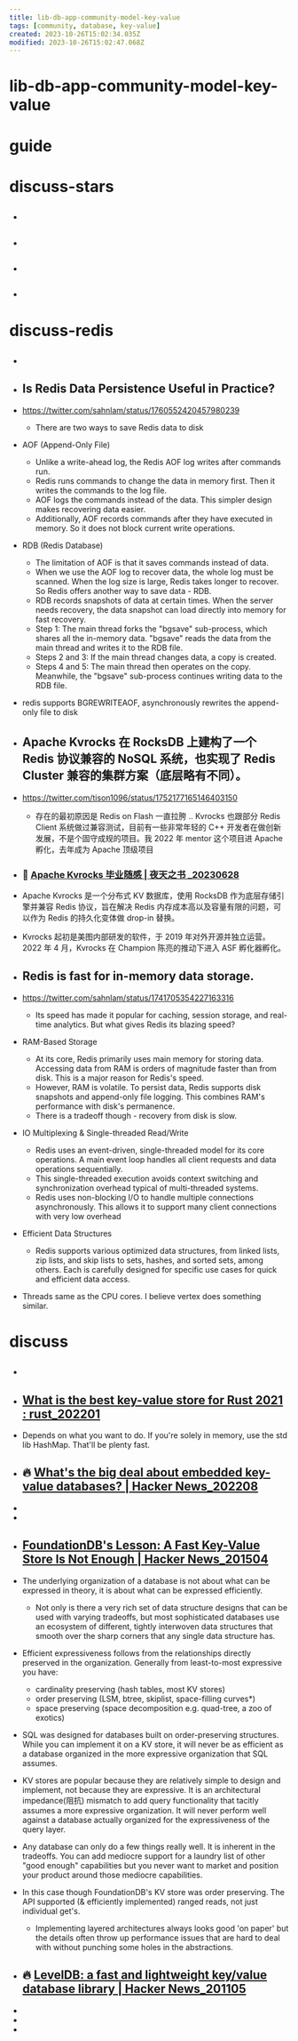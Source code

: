 ```yaml
---
title: lib-db-app-community-model-key-value
tags: [community, database, key-value]
created: 2023-10-26T15:02:34.035Z
modified: 2023-10-26T15:02:47.068Z
---
```


# lib-db-app-community-model-key-value

# guide

# discuss-stars
- ## 

- ## 

- ## 

- ## 
# discuss-redis
- ## 

- ## Is Redis Data Persistence Useful in Practice?
- https://twitter.com/sahnlam/status/1760552420457980239
  - There are two ways to save Redis data to disk

- AOF (Append-Only File)
  - Unlike a write-ahead log, the Redis AOF log writes after commands run. 
  - Redis runs commands to change the data in memory first. Then it writes the commands to the log file. 
  - AOF logs the commands instead of the data. This simpler design makes recovering data easier. 
  - Additionally, AOF records commands after they have executed in memory. So it does not block current write operations.

- RDB (Redis Database)
  - The limitation of AOF is that it saves commands instead of data. 
  - When we use the AOF log to recover data, the whole log must be scanned. When the log size is large, Redis takes longer to recover. So Redis offers another way to save data - RDB.
  - RDB records snapshots of data at certain times. When the server needs recovery, the data snapshot can load directly into memory for fast recovery.
  - Step 1: The main thread forks the "bgsave" sub-process, which shares all the in-memory data. "bgsave" reads the data from the main thread and writes it to the RDB file.
  - Steps 2 and 3: If the main thread changes data, a copy is created.
  - Steps 4 and 5: The main thread then operates on the copy. Meanwhile, the "bgsave" sub-process continues writing data to the RDB file.

- redis supports BGREWRITEAOF, asynchronously rewrites the append-only file to disk

- ## Apache Kvrocks 在 RocksDB 上建构了一个 Redis 协议兼容的 NoSQL 系统，也实现了 Redis Cluster 兼容的集群方案（底层略有不同）。
- https://twitter.com/tison1096/status/1752177165146403150
  - 存在的最初原因是 Redis on Flash 一直拉胯 .. Kvrocks 也跟部分 Redis Client 系统做过兼容测试，目前有一些非常年轻的 C++ 开发者在做创新发展，不是个固守成规的项目。我 2022 年 mentor 这个项目进 Apache 孵化，去年成为 Apache 顶级项目

- ### 📝 [Apache Kvrocks 毕业随感 | 夜天之书 _20230628](https://www.tisonkun.org/2023/06/28/kvrocks-graduate/)
- Apache Kvrocks 是一个分布式 KV 数据库，使⽤ RocksDB 作为底层存储引擎并兼容 Redis 协议，旨在解决 Redis 内存成本⾼以及容量有限的问题，可以作为 Redis 的持久化变体做 drop-in 替换。
- Kvrocks 起初是美图内部研发的软件，于 2019 年对外开源并独立运营。2022 年 4 月，Kvrocks 在 Champion 陈亮的推动下进入 ASF 孵化器孵化。

- ## Redis is fast for in-memory data storage. 
- https://twitter.com/sahnlam/status/1741705354227163316
  - Its speed has made it popular for caching, session storage, and real-time analytics. But what gives Redis its blazing speed? 
- RAM-Based Storage
  - At its core, Redis primarily uses main memory for storing data. Accessing data from RAM is orders of magnitude faster than from disk. This is a major reason for Redis's speed.
  - However, RAM is volatile. To persist data, Redis supports disk snapshots and append-only file logging. This combines RAM's performance with disk's permanence.
  - There is a tradeoff though - recovery from disk is slow. 
- IO Multiplexing & Single-threaded Read/Write
  - Redis uses an event-driven, single-threaded model for its core operations. A main event loop handles all client requests and data operations sequentially. 
  - This single-threaded execution avoids context switching and synchronization overhead typical of multi-threaded systems.
  - Redis uses non-blocking I/O to handle multiple connections asynchronously. This allows it to support many client connections with very low overhead
- Efficient Data Structures
  - Redis supports various optimized data structures, from linked lists, zip lists, and skip lists to sets, hashes, and sorted sets, among others. Each is carefully designed for specific use cases for quick and efficient data access.

- Threads same as the CPU cores. I believe vertex does something similar.
# discuss
- ## 

- ## [What is the best key-value store for Rust 2021 : rust_202201](https://www.reddit.com/r/rust/comments/s1cgof/what_is_the_best_keyvalue_store_for_rust_2021/)
- Depends on what you want to do. If you're solely in memory, use the std lib HashMap. That'll be plenty fast.

- ## 🔥 [What's the big deal about embedded key-value databases? | Hacker News_202208](https://news.ycombinator.com/item?id=32566851)
- 
- 

- ## [FoundationDB's Lesson: A Fast Key-Value Store Is Not Enough | Hacker News_201504](https://news.ycombinator.com/item?id=9306297)
- The underlying organization of a database is not about what can be expressed in theory, it is about what can be expressed efficiently. 
  - Not only is there a very rich set of data structure designs that can be used with varying tradeoffs, but most sophisticated databases use an ecosystem of different, tightly interwoven data structures that smooth over the sharp corners that any single data structure has.
- Efficient expressiveness follows from the relationships directly preserved in the organization. Generally from least-to-most expressive you have:
  - cardinality preserving (hash tables, most KV stores)
  - order preserving (LSM, btree, skiplist, space-filling curves*)
  - space preserving (space decomposition e.g. quad-tree, a zoo of exotics)
- SQL was designed for databases built on order-preserving structures. While you can implement it on a KV store, it will never be as efficient as a database organized in the more expressive organization that SQL assumes.
- KV stores are popular because they are relatively simple to design and implement, not because they are expressive. It is an architectural impedance(阻抗) mismatch to add query functionality that tacitly assumes a more expressive organization. It will never perform well against a database actually organized for the expressiveness of the query layer.
- Any database can only do a few things really well. It is inherent in the tradeoffs. You can add mediocre support for a laundry list of other "good enough" capabilities but you never want to market and position your product around those mediocre capabilities.

- In this case though FoundationDB's KV store was order preserving. The API supported (& efficiently implemented) ranged reads, not just individual get's.
  - Implementing layered architectures always looks good 'on paper' but the details often throw up performance issues that are hard to deal with without punching some holes in the abstractions.

- ## 🔥 [LevelDB: a fast and lightweight key/value database library | Hacker News_201105](https://news.ycombinator.com/item?id=2526032)
- 
- 
- 
